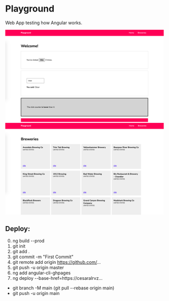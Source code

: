 # Playground

Web App testing how Angular works.

![Screenshot1](https://github.com/cesaralvrz/AngularPlayground/blob/main/SS/ss1.png)
![Screenshot2](https://github.com/cesaralvrz/AngularPlayground/blob/main/SS/ss2.png)

## Deploy:

0. ng build --prod
1. git init
2. git add .
3. git commit -m "First Commit"
4. git remote add origin https://github.com/...
5. git push -u origin master
6. ng add angular-cli-ghpages
7. ng deploy --base-href=https://cesaralrvz...

- git branch -M main (git pull --rebase origin main)
- git push -u origin main

